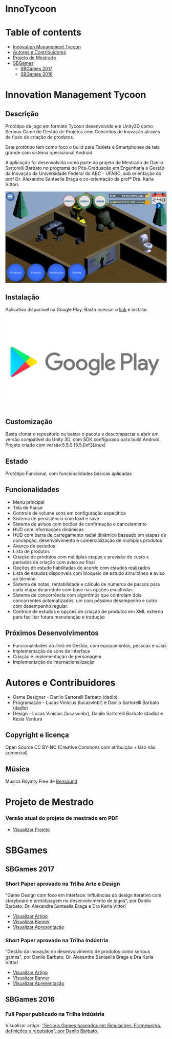InnoTycoon
==========

Table of contents
=================

  * [Innovation Management Tycoon](#innovation-management-tycoon)
  * [Autores e Contribuidores](#autores-e-contribuidores)
  * [Projeto de Mestrado](#projeto-de-mestrado)
  * [SBGames](#sbgames)
    * [SBGames 2017](#sbgames-2017)
    * [SBGames 2016](#sbgames-2016)



Innovation Management Tycoon
============================


Descrição
---------

Protótipo de jogo em formato Tycoon desenvolvido em Unity3D como Serious Game de Gestão de Projetos com Conceitos de Inovação através de fluxo de criação de produtos.

Este protótipo tem como foco o build para Tablets e Smartphones de tela grande com sistema operacional Android.

A aplicação foi desenvolvida como parte do projeto de Mestrado de Danilo Sartorelli Barbato no programa de Pós-Graduação em Engenharia e Gestão da Inovação da Universidade Federal do ABC - UFABC, sob orientação do prof Dr. Alexandre Santaella Braga e co-orientação da profª Dra. Karla Vittori.

![Tela principal do protótipo](https://github.com/Dadlo/innovation.management.tycoon/blob/master/SBGames/telaprincipal.png)


Instalação
----------

Aplicativo disponível na Google Play.
Basta acessar o [link](https://play.google.com/store/apps/details?id=innovation.management.tycoon) e instalar.

[![Google Play](https://github.com/Dadlo/innovation.management.tycoon/blob/master/SBGames/googleplay.png)](https://play.google.com/store/apps/details?id=innovation.management.tycoon)


Customização
------------

Basta clonar o repositório ou baixar o pacote e descompactar e abrir em versão compatível do Unity 3D, com SDK configurado para build Android.
Projeto criado com versão 5.5.0 (5.5.0xf3Linux)


Estado
------

Protótipo Funcional, com funcionalidades básicas aplicadas


Funcionalidades
---------------

* Menu principal
* Tela de Pause
* Controle de volume sons em configuração específica
* Sistema de persistência com load e save
* Sistema de avisos com botões de confirmação e cancelamento
* HUD com informações dinâmicas
* HUD com barra de carregamento radial dinâmico baseado em etapas de concepção, desenvolvimento e comercialização de múltiplos produtos
* Avanço de períodos
* Lista de produtos
* Criação de produtos com múltiplas etapas e previsão de custo e períodos de criação com aviso ao final
* Opções de estudo habilitadas de acordo com estudos realizados
* Lista de estudos disponveis com bloqueio de estudo simultâneo e aviso ao término
* Sistema de notas, rentabilidade e cálculo de números de passos para cada etapa do produto com base nas opções escolhidas.
* Sistema de concorrência com algorítmos que controlam dois concorrentes automatizados, um com péssimo desempenho e outro com desempenho regular.
* Controle de estudos e opções de criação de produtos em XML externo para facilitar futura manutenção e tradução


Próximos Desenvolvimentos
-------------------------

* Funcionalidades da área de Gestão, com equipamentos, pessoas e salas
* Implementação de sons de interface
* Criação e implementação de personagem
* Implementação de internacionalização


Autores e Contribuidores
========================

* Game Designer - Danilo Sartorelli Barbato (dadlo)
* Programação - Lucas Vinícius (lucasvinbr) e Danilo Sartorelli Barbato (dadlo)
* Design - Lucas Vinícius (lucasvinbr), Danilo Sartorelli Barbato (dadlo) e Kesia Ventura


Copyright e licença
-------------------

Open Source CC BY-NC (Creative Commons com atribuição + Uso não comercial)


Música
------

Música Royalty Free de [Bensound](http://www.bensound.com/)


Projeto de Mestrado
===================

### Versão atual do projeto de mestrado em PDF

* [Visualizar Projeto](https://raw.githubusercontent.com/Dadlo/innovation.management.tycoon/master/SBGames/projeto-mestrado-v14.pdf
)

SBGames
=======

SBGames 2017
------------

### Short Paper aprovado na Trilha Arte e Design

"Game Design com foco em Interface: Influências do design iterativo com storyboard e prototipagem no desenvolvimento de jogos", por Danilo Barbato, Dr. Alexandre Santaella Braga e Dra Karla Vittori

* [Visualizar Artigo](https://raw.githubusercontent.com/Dadlo/innovation.management.tycoon/master/SBGames/game-design-com-foco-em-interface.pdf)
* [Visualizar Banner](https://raw.githubusercontent.com/Dadlo/innovation.management.tycoon/master/SBGames/banner-game-design-com-foco-em-interface.pdf)
* [Visualizar Apresentação](https://raw.githubusercontent.com/Dadlo/innovation.management.tycoon/master/SBGames/apresentacao--game-design-com-foco-em-interface.pdf)

### Short Paper aprovado na Trilha Indústria

"Gestão da Inovação no desenvolvimento de produtos como serious games", por Danilo Barbato, Dr. Alexandre Santaella Braga e Dra Karla Vittori

* [Visualizar Artigo](https://raw.githubusercontent.com/Dadlo/innovation.management.tycoon/master/SBGames/gestao-da-inovacao-no-desenvolvimento-de-produtos-como-serious-games.pdf)
* [Visualizar Banner](https://raw.githubusercontent.com/Dadlo/innovation.management.tycoon/master/SBGames/banner-gestao-da-inovacao-no-desenvolvimento-de-produtos-como-serious-games.pdf)
* [Visualizar Apresentação](https://raw.githubusercontent.com/Dadlo/innovation.management.tycoon/master/SBGames/apresentacao--game-design-com-foco-em-interface.pdf)


SBGames 2016
------------

### Full Paper publicado na Trilha Indústria

Visualizar artigo: ["Serious Games baseados em Simulações: Frameworks, definições e requisitos", por Danilo Barbato.](http://www.sbgames.org/sbgames2016/downloads/anais/160391.pdf)
